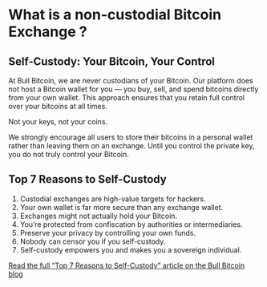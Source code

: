 # What is a non-custodial Bitcoin Exchange ?

## Self-Custody: Your Bitcoin, Your Control

At Bull Bitcoin, we are never custodians of your Bitcoin. Our platform does not host a Bitcoin wallet for you — you buy, sell, and spend bitcoins directly from your own wallet. This approach ensures that you retain full control over your bitcoins at all times.

Not your keys, not your coins.

We strongly encourage all users to store their bitcoins in a personal wallet rather than leaving them on an exchange. Until you control the private key, you do not truly control your Bitcoin.

## Top 7 Reasons to Self-Custody

1. Custodial exchanges are high-value targets for hackers.
2. Your own wallet is far more secure than any exchange wallet.
3. Exchanges might not actually hold your Bitcoin.
4. You’re protected from confiscation by authorities or intermediaries.
5. Preserve your privacy by controlling your own funds.
6. Nobody can censor you if you self-custody.
7. Self-custody empowers you and makes you a sovereign individual.

[Read the full “Top 7 Reasons to Self-Custody” article on the Bull Bitcoin blog](https://www.bullbitcoin.com/blog/top-7-reasons-to-self-custody)
